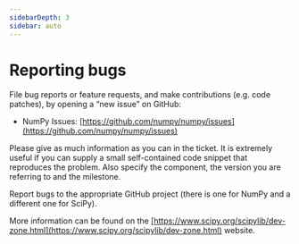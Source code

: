 ```yaml
---
sidebarDepth: 3
sidebar: auto
---
```


# Reporting bugs

File bug reports or feature requests, and make contributions (e.g. code patches), by opening a “new issue” on GitHub:

- NumPy Issues: [https://github.com/numpy/numpy/issues](https://github.com/numpy/numpy/issues)

Please give as much information as you can in the ticket. It is extremely useful if you can supply a small self-contained code snippet that reproduces the problem. Also specify the component, the version you are referring to and the milestone.

Report bugs to the appropriate GitHub project (there is one for NumPy and a different one for SciPy).

More information can be found on the [https://www.scipy.org/scipylib/dev-zone.html](https://www.scipy.org/scipylib/dev-zone.html) website.
